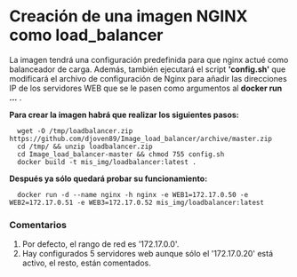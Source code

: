# Creación de una imagen NGINX como load_balancer

La imagen tendrá una configuración predefinida para que nginx actué como balanceador de carga. Además, también ejecutará el script **'config.sh'** que modificará el archivo de configuración de Nginx para añadir las direcciones IP de los servidores WEB que se le pasen como argumentos al **docker run ...** .

**Para crear la imagen habrá que realizar los siguientes pasos:**

      wget -O /tmp/loadbalancer.zip https://github.com/djoven89/Image_load_balancer/archive/master.zip
      cd /tmp/ && unzip loadbalancer.zip
      cd Image_load_balancer-master && chmod 755 config.sh
      docker build -t mis_img/loadbalancer:latest .
 
**Después ya sólo quedará probar su funcionamiento:**

      docker run -d --name nginx -h nginx -e WEB1=172.17.0.50 -e WEB2=172.17.0.51 -e WEB3=172.17.0.52 mis_img/loadbalancer:latest

### Comentarios

1. Por defecto, el rango de red es '172.17.0.0'.
2. Hay configurados 5 servidores web aunque sólo el '172.17.0.20' está activo, el resto, están comentados.
